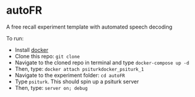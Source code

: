 # autoFR
A free recall experiment template with automated speech decoding

To run:
+ Install [docker](https://www.docker.com/)
+ Clone this repo: `git clone`
+ Navigate to the cloned repo in terminal and type `docker-compose up -d`
+ Then, type: `docker attach psiturkdocker_psiturk_1`
+ Navigate to the experiment folder: `cd autoFR`
+ Type `psiturk`.  This should spin up a psiturk server
+ Then, type: `server on; debug`

